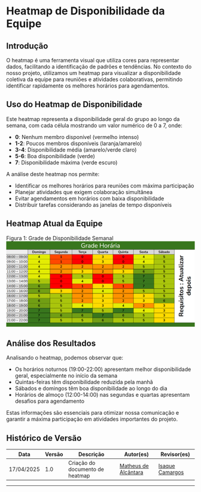 # Heatmap de Disponibilidade da Equipe

## Introdução

O heatmap é uma ferramenta visual que utiliza cores para representar dados, facilitando a identificação de padrões e tendências. No contexto do nosso projeto, utilizamos um heatmap para visualizar a disponibilidade coletiva da equipe para reuniões e atividades colaborativas, permitindo identificar rapidamente os melhores horários para agendamentos.

## Uso do Heatmap de Disponibilidade

Este heatmap representa a disponibilidade geral do grupo ao longo da semana, com cada célula mostrando um valor numérico de 0 a 7, onde:

- **0**: Nenhum membro disponível (vermelho intenso)
- **1-2**: Poucos membros disponíveis (laranja/amarelo)
- **3-4**: Disponibilidade média (amarelo/verde claro)
- **5-6**: Boa disponibilidade (verde)
- **7**: Disponibilidade máxima (verde escuro)

A análise deste heatmap nos permite:

- Identificar os melhores horários para reuniões com máxima participação
- Planejar atividades que exigem colaboração simultânea
- Evitar agendamentos em horários com baixa disponibilidade
- Distribuir tarefas considerando as janelas de tempo disponíveis

## Heatmap Atual da Equipe

Figura 1: Grade de Disponibilidade Semanal
![Heatmap de disponibilidade da equipe](assets/img/heatmap.png)


## Análise dos Resultados

Analisando o heatmap, podemos observar que:

- Os horários noturnos (19:00-22:00) apresentam melhor disponibilidade geral, especialmente no início da semana
- Quintas-feiras têm disponibilidade reduzida pela manhã
- Sábados e domingos têm boa disponibilidade ao longo do dia
- Horários de almoço (12:00-14:00) nas segundas e quartas apresentam desafios para agendamento

Estas informações são essenciais para otimizar nossa comunicação e garantir a máxima participação em atividades importantes do projeto.

## Histórico de Versão

| Data | Versão | Descrição | Autor(es) | Revisor(es) |
|------|--------|-----------| ----------|-------------|
| 17/04/2025 | 1.0 | Criação do documento de heatmap | [Matheus de Alcântara](https://github.com/matheusdealcantara) | [Isaque Camargos](https://github.com/isaqzin) |

---
